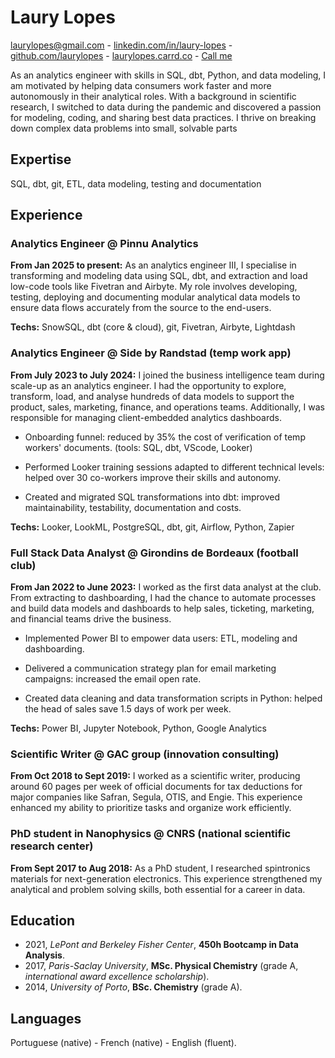# Laury Lopes
laurylopes@gmail.com - [linkedin.com/in/laury-lopes](https://www.linkedin.com/in/laury-lopes/) - [github.com/laurylopes](https://github.com/laurylopes) - [laurylopes.carrd.co](https://laurylopes.carrd.co) - [Call me](tel:+07445346859)

As an analytics engineer with skills in SQL, dbt, Python, and data modeling, I am motivated by helping data consumers work faster and more autonomously in their analytical roles. With a background in scientific research, I switched to data during the pandemic and discovered a passion for modeling, coding, and sharing best data practices. I thrive on breaking down complex data problems into small, solvable parts

## Expertise
SQL, dbt, git, ETL, data modeling, testing and documentation

## Experience

### Analytics Engineer @ Pinnu Analytics
**From Jan 2025 to present:** As an analytics engineer III, I specialise in transforming and modeling data using SQL, dbt, and extraction and load low-code tools like Fivetran and Airbyte. My role involves developing, testing, deploying and documenting modular analytical data models to ensure data flows accurately from the source to the end-users. <p>
**Techs:** SnowSQL, dbt (core & cloud), git, Fivetran, Airbyte, Lightdash

### Analytics Engineer @ Side by Randstad (temp work app)
**From July 2023 to July 2024:** I joined the business intelligence team during scale-up as an analytics engineer. I had the opportunity to explore, transform, load, and analyse hundreds of data models to support the product, sales, marketing, finance, and operations teams. Additionally, I was responsible for managing client-embedded analytics dashboards.

- Onboarding funnel: reduced by 35% the cost of verification of temp workers' documents. (tools: SQL, dbt, VScode, Looker)

- Performed Looker training sessions adapted to different technical levels: helped over 30 co-workers improve their skills and autonomy.

- Created and migrated SQL transformations into dbt: improved maintainability, testability, documentation and costs.
 
**Techs:** Looker, LookML, PostgreSQL, dbt, git, Airflow, Python, Zapier

### Full Stack Data Analyst @ Girondins de Bordeaux (football club)
**From Jan 2022 to June 2023:** I worked as the first data analyst at the club. From extracting to dashboarding, I had the chance to automate processes and build data models and dashboards to help sales, ticketing, marketing, and financial teams drive the business.

- Implemented Power BI to empower data users: ETL, modeling and dashboarding.
  
- Delivered a communication strategy plan for email marketing campaigns: increased the email open rate.

- Created data cleaning and data transformation scripts in Python: helped the head of sales save 1.5 days of work per week.

**Techs:** Power BI, Jupyter Notebook, Python, Google Analytics

### Scientific Writer @ GAC group (innovation consulting)
**From Oct 2018 to Sept 2019:** I worked as a scientific writer, producing around 60 pages per week of official documents for tax deductions for major companies like Safran, Segula, OTIS, and Engie. This experience enhanced my ability to prioritize tasks and organize work efficiently.

### PhD student in Nanophysics @ CNRS (national scientific research center)
**From Sept 2017 to Aug 2018:** As a PhD student, I researched spintronics materials for next-generation electronics. This experience strengthened my analytical and problem solving skills, both essential for a career in data.

## Education 
- 2021, *LePont and Berkeley Fisher Center*, **450h Bootcamp in Data Analysis**.
- 2017, *Paris-Saclay University*, **MSc. Physical Chemistry** (grade A, *international award excellence scholarship*).
- 2014, *University of Porto*, **BSc. Chemistry** (grade A).

## Languages
Portuguese (native) - French (native) - English (fluent).
